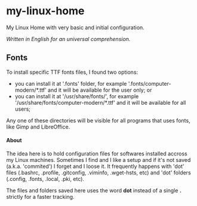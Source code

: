 # my-linux-home
My Linux Home with very basic and initial configuration.

*Written in English for an universal comprehension.*

## Fonts
To install specific TTF fonts files, I found two options:
- you can install it at '.fonts' folder, for example '.fonts/computer-modern/*.ttf' and it will be available for the user only; or
- you can install it at '/usr/share/fonts/', for example '/usr/share/fonts/computer-modern/*.ttf' and it will be available for all users;

Any one of these directories will be visible for all programs that uses fonts, like Gimp and LibreOffice.

#### About
The idea here is to hold configuration files for softwares installed accross my Linux machines. Sometimes I find and I like a setup and if it's not saved (a.k.a. 'commited') I forget and I loose it. It frequently happens with 'dot' files (.bashrc, .profile, .gitconfig, .viminfo, .wget-hsts, etc) and 'dot' folders (.config, .fonts, .local, .pki, etc).

The files and folders saved here uses the word **dot** instead of a single **.** strictly for a faster tracking.
